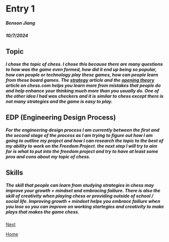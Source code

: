 # Entry 1
##### Benson Jiang
##### 10/7/2024

## Topic
##### I chose the topic of chess. I chose this because there are many questions to how was the game even formed, how did it end up being so popular, how can people or technology play these games, how can people learn from these board games. The [strategy](https://www.chess.com/articles/strategy) article and the [opening theory](https://www.chess.com/articles/opening-theory) article on chess.com helps you learn more from mistakes that people do and help enhance your thinking much more than you usually do. One of the other idea I had was checkers and it is similar to chess except there is not many strategies and the game is easy to play.

## EDP (Engineering Design Process)
##### For the engineering design process I am currently between the first and the second stage of the process as I am trying to figure out how I am going to outline my project and how I can research the topic to the best of my ability to work on the Freedom Project. the next step I will try to aim for is what to put into the freedom project and try to have at least some pros and cons about my topic of chess.

## Skills
##### The skill that people can learn from studying strategies in chess may improve your growth + mindset and embracing failiure. There is also the skill of creativity when playing chess or providing outside of school / social life. Improving growth + mindset helps you embrace failiure when you lose so you can improve on working startegies and creativity to make plays that makes the game chess.

[Next](entry02.md)

[Home](../README.md)
